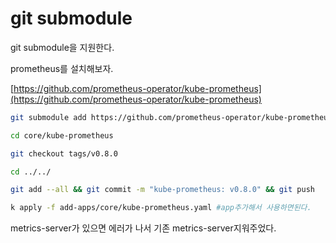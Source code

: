 # git submodule

git submodule을 지원한다.

prometheus를 설치해보자.

[https://github.com/prometheus-operator/kube-prometheus](https://github.com/prometheus-operator/kube-prometheus)

```bash
git submodule add https://github.com/prometheus-operator/kube-prometheus.git core/kube-prometheus

cd core/kube-prometheus

git checkout tags/v0.8.0

cd ../../

git add --all && git commit -m "kube-prometheus: v0.8.0" && git push

k apply -f add-apps/core/kube-prometheus.yaml #app추가해서 사용하면된다.
```

metrics-server가 있으면 에러가 나서 기존 metrics-server지워주었다.
